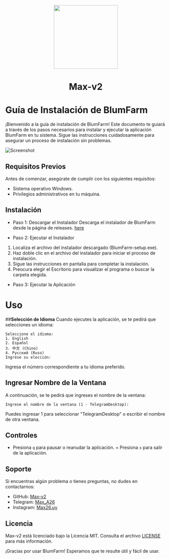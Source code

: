 <p align="center">
  <img src="https://github.com/Max-v2/BlumFarm_v2.0/blob/main/Img/Logo.png" width="200"/>  <h1 align="center">Max-v2</h1>
</p>

# **Guía de Instalación de BlumFarm**
¡Bienvenido a la guía de instalación de BlumFarm! Este documento te guiará a través de los pasos necesarios para instalar y ejecutar la aplicación BlumFarm en tu sistema. Sigue las instrucciones cuidadosamente para asegurar un proceso de instalación sin problemas.

![Screenshot](https://github.com/Max-v2/BlumFarm_v2.0/blob/main/Img/Img.png)

## **Requisitos Previos**
Antes de comenzar, asegúrate de cumplir con los siguientes requisitos:

- Sistema operativo Windows.
- Privilegios administrativos en tu máquina.

## **Instalación**

- Paso 1: Descargar el Instalador
Descarga el instalador de BlumFarm desde la página de releases. [here](https://github.com/Max-v2/BlumFarm_v2.0/releases)

- Paso 2: Ejecutar el Instalador

1. Localiza el archivo del instalador descargado (BlumFarm-setup.exe).
2. Haz doble clic en el archivo del instalador para iniciar el proceso de instalación.
3. Sigue las instrucciones en pantalla para completar la instalación. 
4. Preocura elegir el Escritorio para visualizar el programa o buscar la carpeta elegida.

- Paso 3: Ejecutar la Aplicación

# **Uso**

##**Selección de Idioma**
Cuando ejecutes la aplicación, se te pedirá que selecciones un idioma:
```
Seleccione el idioma:
1. English
2. Español
3. 中文 (Chino)
4. Русский (Ruso)
Ingrese su elección:
```
Ingresa el número correspondiente a tu idioma preferido.

## **Ingresar Nombre de la Ventana**
A continuación, se te pedirá que ingreses el nombre de la ventana:
```
Ingrese el nombre de la ventana (1 - TelegramDesktop):
```
Puedes ingresar 1 para seleccionar "TelegramDesktop" o escribir el nombre de otra ventana.

## **Controles**
- Presiona ```q``` para pausar o reanudar la aplicación.
= Presiona ```x``` para salir de la aplicación.
  
## **Soporte**
Si encuentras algún problema o tienes preguntas, no dudes en contactarnos:

- GitHub: [Max-v2](https://github.com/Max-v2)
- Telegram: [Max_A26](https://t.me/Max_A26)
- Instagram: [Max26.uy](https://www.instagram.com/Max26.uy )

## **Licencia**
Max-v2 está licenciado bajo la Licencia MIT. Consulta el archivo [LICENSE](https://github.com/Max-v2/BlumFarm_v2.0/blob/main/LICENSE) para más información.

¡Gracias por usar BlumFarm! Esperamos que te resulte útil y fácil de usar.
